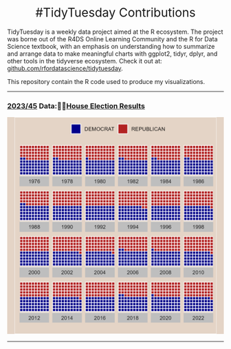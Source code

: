 <h1 style="font-weight:normal" align="center">
  &nbsp;#TidyTuesday Contributions&nbsp;
</h1>


TidyTuesday is a weekly data project aimed at the R ecosystem. The project was borne out of the R4DS Online Learning Community and the R for Data Science textbook, with an emphasis on understanding how to summarize and arrange data to make meaningful charts with ggplot2, tidyr, dplyr, and other tools in the tidyverse ecosystem. Check it out at: [github.com/rfordatascience/tidytuesday](https://github.com/rfordatascience/tidytuesday/blob/master/README.md). 

This repository contain the R code used to produce my visualizations.

***

### [2023/45](https://github.com/ZahlenZ/tidytuesday/tree/main/11-07-23)  Data:🙋‍♀️[House Election Results](https://github.com/rfordatascience/tidytuesday/blob/master/data/2023/2023-11-07/readme.md)

![./11-07-23/house_election.png](https://github.com/ZahlenZ/tidytuesday/blob/main/11-07-23/house_election.png)

***
